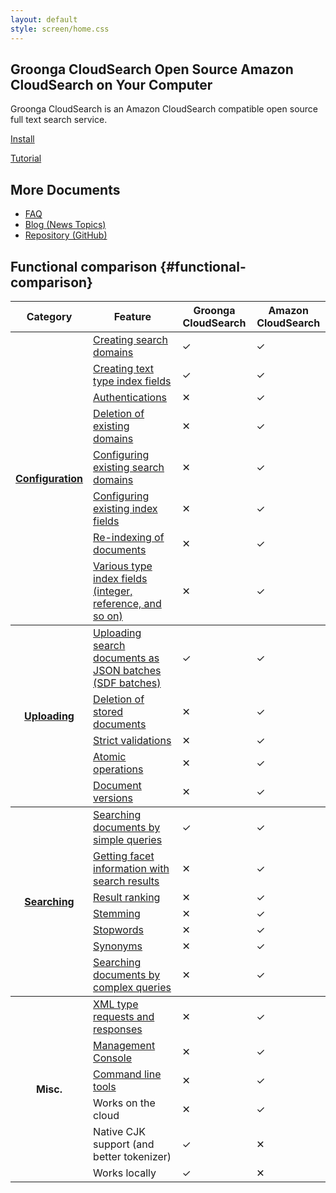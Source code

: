 ```yaml
---
layout: default
style: screen/home.css
---
```


<section id="cover">
  <h1><span class="main-title">Groonga CloudSearch</span>
      <span class="sub-title">Open Source Amazon CloudSearch on Your Computer</span></h1>

  <p id="description">Groonga CloudSearch is an Amazon CloudSearch
     compatible open source full text search service.</p>

  <div id="featured">
    <p id="install"><a href="install/">Install</a></p>
    <p id="tutorial"><a href="tutorial/">Tutorial</a></p>
  </div>
</section>


<section id="more-documents">
  <h2>More Documents</h2>
  <ul>
    <li><a href="/faq/">FAQ</a></li>
    <li><a href="/blog/">Blog (News Topics)</a></li>
    <li><a href="https://github.com/groonga/gcs">Repository (GitHub)</a></li>
  </ul>
</section>


## Functional comparison {#functional-comparison}

<table id="functional-comparison-table">
  <thead>
  <tr>
    <th>Category</th>
    <th>Feature</th>
    <th>Groonga CloudSearch</th>
    <th>Amazon CloudSearch</th>
  </tr>
  </thead>

  <tbody id="functional-comparison-configuration">
  <tr>
    <th rowspan="9"><a href="http://docs.amazonwebservices.com/cloudsearch/latest/developerguide/ConfigAPI.html">Configuration</a></th>
    <td><a href="http://docs.amazonwebservices.com/cloudsearch/latest/developerguide/creatingdomains.html">Creating search domains</a></td>
    <td class="functional-ok">&#x2713;</td><td class="functional-ok">&#x2713;</td>
  </tr>
  <tr>
    <td><a href="http://docs.amazonwebservices.com/cloudsearch/latest/developerguide/configureindexfields.html">Creating text type index fields</a></td>
    <td class="functional-ok">&#x2713;</td><td class="functional-ok">&#x2713;</td>
  </tr>
  <tr>
    <td><a href="http://docs.amazonwebservices.com/cloudsearch/latest/developerguide/requestauth.html">Authentications</a></td>
    <td class="functional-ng">&#x2715;</td><td class="functional-ok">&#x2713;</td>
  </tr>
  <tr>
    <td><a href="http://docs.amazonwebservices.com/cloudsearch/latest/developerguide/deletedomain.html">Deletion of existing domains</a></td>
    <td class="functional-ng">&#x2715;</td><td class="functional-ok">&#x2713;</td>
  </tr>
  <tr>
    <td><a href="http://docs.amazonwebservices.com/cloudsearch/latest/developerguide/configureaccess.html">Configuring existing search domains</a></td>
    <td class="functional-ng">&#x2715;</td><td class="functional-ok">&#x2713;</td>
  </tr>
  <tr>
    <td><a href="http://docs.amazonwebservices.com/cloudsearch/latest/developerguide/configureindexfields.html">Configuring existing index fields</a></td>
    <td class="functional-ng">&#x2715;</td><td class="functional-ok">&#x2713;</td>
  </tr>
  <tr>
    <td><a href="http://docs.amazonwebservices.com/cloudsearch/latest/developerguide/indexing.html">Re-indexing of documents</a></td>
    <td class="functional-ng">&#x2715;</td><td class="functional-ok">&#x2713;</td>
  </tr>
  <tr>
    <td><a href="http://docs.amazonwebservices.com/cloudsearch/latest/developerguide/configureindexfields.html">Various type index fields (integer, reference, and so on)</a></td>
    <td class="functional-ng">&#x2715;</td><td class="functional-ok">&#x2713;</td>
  </tr>
  </tbody>

  <tbody id="functional-comparison-uploading">
  <tr>
    <th rowspan="5"><a href="http://docs.amazonwebservices.com/cloudsearch/latest/developerguide/DocSvcAPI.html">Uploading</a></th>
    <td><a href="http://docs.amazonwebservices.com/cloudsearch/latest/developerguide/senddata.html">Uploading search documents as JSON batches (SDF batches)</a></td>
    <td class="functional-ok">&#x2713;</td><td class="functional-ok">&#x2713;</td>
  </tr>
  <tr>
    <td><a href="http://docs.amazonwebservices.com/cloudsearch/latest/developerguide/deldocs.html">Deletion of stored documents</a></td>
    <td class="functional-ng">&#x2715;</td><td class="functional-ok">&#x2713;</td>
  </tr>
  <tr>
    <td><a href="http://docs.amazonwebservices.com/cloudsearch/latest/developerguide/Limits.html">Strict validations</a></td>
    <td class="functional-ng">&#x2715;</td><td class="functional-ok">&#x2713;</td>
  </tr>
  <tr>
    <td><a href="http://docs.amazonwebservices.com/cloudsearch/latest/developerguide/creatingsdf.html">Atomic operations</a></td>
    <td class="functional-ng">&#x2715;</td><td class="functional-ok">&#x2713;</td>
  </tr>
  <tr>
    <td><a href="http://docs.amazonwebservices.com/cloudsearch/latest/developerguide/versioning.html">Document versions</a></td>
    <td class="functional-ng">&#x2715;</td><td class="functional-ok">&#x2713;</td>
  </tr>
  </tbody>

  <tbody id="functional-comparison-searching">
  <tr>
    <th rowspan="7"><a href="http://docs.amazonwebservices.com/cloudsearch/latest/developerguide/SearchAPI.html">Searching</a></th>
    <td><a href="http://docs.amazonwebservices.com/cloudsearch/latest/developerguide/simplesearches.html">Searching documents by simple queries</a></td>
    <td class="functional-ok">&#x2713;</td><td class="functional-ok">&#x2713;</td>
  </tr>
  <tr>
    <td><a href="http://docs.amazonwebservices.com/cloudsearch/latest/developerguide/faceting.html">Getting facet information with search results</a></td>
    <td class="functional-ng">&#x2715;</td><td class="functional-ok">&#x2713;</td>
  </tr>
  <tr>
    <td><a href="http://docs.amazonwebservices.com/cloudsearch/latest/developerguide/tuneranking.html">Result ranking</a></td>
    <td class="functional-ng">&#x2715;</td><td class="functional-ok">&#x2713;</td>
  </tr>
  <tr>
    <td><a href="http://docs.amazonwebservices.com/cloudsearch/latest/developerguide/stemmingopts.html">Stemming</a></td>
    <td class="functional-ng">&#x2715;</td><td class="functional-ok">&#x2713;</td>
  </tr>
  <tr>
    <td><a href="http://docs.amazonwebservices.com/cloudsearch/latest/developerguide/stoppingopts.html">Stopwords</a></td>
    <td class="functional-ng">&#x2715;</td><td class="functional-ok">&#x2713;</td>
  </tr>
  <tr>
    <td><a href="http://docs.amazonwebservices.com/cloudsearch/latest/developerguide/synonymopts.html">Synonyms</a></td>
    <td class="functional-ng">&#x2715;</td><td class="functional-ok">&#x2713;</td>
  </tr>
  <tr>
    <td><a href="http://docs.amazonwebservices.com/cloudsearch/latest/developerguide/searching.html">Searching documents by complex queries</a></td>
    <td class="functional-ng">&#x2715;</td><td class="functional-ok">&#x2713;</td>
  </tr>
  </tbody>

  <tbody id="functional-comparison-misc">
  <tr>
    <th rowspan="6">Misc.</th>
    <td><a href="http://docs.amazonwebservices.com/cloudsearch/latest/developerguide/DocumentsBatch.XML.html">XML type requests and responses</a></td>
    <td class="functional-ng">&#x2715;</td><td class="functional-ok">&#x2713;</td>
  </tr>
  <tr>
    <td><a href="https://console.aws.amazon.com/cloudsearch/home/">Management Console</a></td>
    <td class="functional-ng">&#x2715;</td><td class="functional-ok">&#x2713;</td>
  </tr>
  <tr>
    <td><a href="http://docs.amazonwebservices.com/cloudsearch/latest/developerguide/SvcCLT.html">Command line tools</a></td>
    <td class="functional-ng">&#x2715;</td><td class="functional-ok">&#x2713;</td>
  </tr>
  <tr>
    <td>Works on the cloud</td>
    <td class="functional-ng">&#x2715;</td><td class="functional-ok">&#x2713;</td>
  </tr>
  <tr>
    <td>Native CJK support (and better tokenizer)</td>
    <td class="functional-ok">&#x2713;</td><td class="functional-ng">&#x2715;</td>
  </tr>
  <tr>
    <td>Works locally</td>
    <td class="functional-ok">&#x2713;</td><td class="functional-ng">&#x2715;</td>
  </tr>
  </tbody>
</table>
